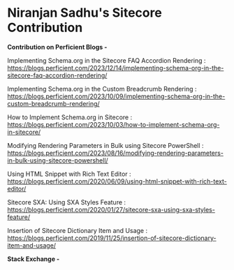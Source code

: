 <!--
**sadhuniranjan/sadhuniranjan** is a ✨ _special_ ✨ repository because its `README.md` (this file) appears on your GitHub profile.

Here are some ideas to get you started:

- 🔭 I’m currently working on ...
- 🌱 I’m currently learning ...
- 👯 I’m looking to collaborate on ...
- 🤔 I’m looking for help with ...
- 💬 Ask me about ...
- 📫 How to reach me: ...
- 😄 Pronouns: ...
- ⚡ Fun fact: ...
-->
# Niranjan Sadhu's Sitecore Contribution

**Contribution on Perficient Blogs -** 

Implementing Schema.org in the Sitecore FAQ Accordion Rendering : https://blogs.perficient.com/2023/12/14/implementing-schema-org-in-the-sitecore-faq-accordion-rendering/

Implementing Schema.org in the Custom Breadcrumb Rendering : https://blogs.perficient.com/2023/10/09/implementing-schema-org-in-the-custom-breadcrumb-rendering/

How to Implement Schema.org in Sitecore : https://blogs.perficient.com/2023/10/03/how-to-implement-schema-org-in-sitecore/

Modifying Rendering Parameters in Bulk using Sitecore PowerShell : https://blogs.perficient.com/2023/08/16/modifying-rendering-parameters-in-bulk-using-sitecore-powershell/

Using HTML Snippet with Rich Text Editor : https://blogs.perficient.com/2020/06/09/using-html-snippet-with-rich-text-editor/

Sitecore SXA: Using SXA Styles Feature : https://blogs.perficient.com/2020/01/27/sitecore-sxa-using-sxa-styles-feature/

Insertion of Sitecore Dictionary Item and Usage : https://blogs.perficient.com/2019/11/25/insertion-of-sitecore-dictionary-item-and-usage/


**Stack Exchange -**

